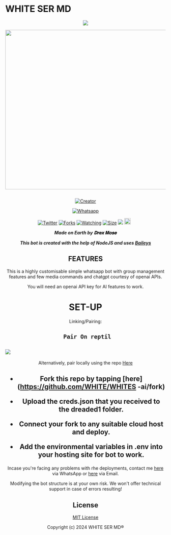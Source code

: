 # WHITE SER MD
<div align="center">
<a href="https://git.io/typing-svg"><img src="https://readme-typing-svg.demolab.com?font=Black+Ops+One&size=50&pause=1000&color=1BAFBAFF&center=true&width=910&height=100&lines=𝐃𝐑𝐄𝐗+𝐁𝐎𝐓;A+WHATSAPP+BOT;CREATED+BY+WHITE+SER'' alt="Typing SVG" /></a>
  </p>
  
<p align="center">
<img src="https://i.imgur.com/kpO2roA.jpeg.png" width="650" height="500"/>
</p>
<p align="center">
  <a href="#"><img src="http://readme-typing-svg.herokuapp.com?color=d1fa02&center=true&vCenter=true&multiline=false&lines=DREX-BOT+WHATSAPP+BOT" alt="">
</p>
<p align="center">
<a href="#"><img title="Creator" src="https://img.shields.io/badge/Creator-WHITE SER-red.svg?style=for-the-badge&logo=github"></a>
</p>
<p align="center">
<a href="'https://wa.me/918138898059yoh+ALIVE +nishow+venye+nitadeploy+drex-ai'"><img title="Whatsapp" src="'https://wa.me/918138898059yoh+ALIVE⸼ +nishow+venye+nitadeploy+drex-ai'?color=green&style=flat-square"></a>
  
<a href="https://wa.me/918138898059yoh+ALIVE⸼"><img title="Twitter" src="https://x.com/NSirm5?s=09?color=black&style=flat-square"></a>
<a href="https://github.com/WHITE SER MD/WHITE-ai/network/members"><img title="Forks" src="https://img.shields.io/github/fork/WHITE SER MD/WHITE-ai?color=yellow&style=flat-square"></a>
<a href="https://github.com/WHITE SER MD/WHITE-ai/watchers"><img title="Watching" src="https://img.shields.io/github/watchers/WHITE SER MD/WHITE-ai?label=Watchers&color=red&style=flat-square"></a>
<a href="https://github.com/WHITE SER MD/WHITE-ai/"><img title="Size" src="https://img.shields.io/github/repo-size/AlipBot/Api-Alpis?style=flat-square&color=darkred"></a>
<a href="https://hits.seeyoufarm.com"><img src="https://hits.seeyoufarm.com/api/count/incr/badge.svg?url=https://github.com/drexmose/drex-ai/%2Fhit-counter&count_bg=%2379C83D&title_bg=%23555555&icon=probot.svg&icon_color=%2304FF00&title=hits&edge_flat=false"/></a>
<a href="https://github.com/drexmose/drex-ai/graphs/commit-activity"><img height="20" src="https://img.shields.io/badge/Maintained-No-red.svg"></a>&nbsp;&nbsp;
</p>


***Made on Earth by 𝐃𝐫𝐞𝐱 𝐌𝐨𝐬𝐞***


***This bot is created with the help of NodeJS and uses [Baileys](https://github.com/WHITE/SER)***

## FEATURES
This is a highly customisable simple whatsapp bot with group management features and few media commands and chatgpt courtesy of openai APIs.

You will need an openai API key for AI features to work.

# SET-UP

Linking/Pairing:


## ` Pair On reptil`
<h2 align="left">  <a href="https://replit.com/@darkintent120/Pairing-white9"><img src="https://repl.it/badge/github/quiec/whatsasena" />
</a>
</h2>

Alternatively, pair locally using the repo [Here](https://github.com/Fortunatusmokaya/DREADED-PAIRING)

    
<h2 align="center">   



    
<h2 align="center">   

- Fork this repo by tapping  [here](https://github.com/WHITE/WHITES -ai/fork)


- Upload the creds.json that you received to the dreaded1 folder.

- Connect your fork to any suitable cloud host and deploy.

- Add the environmental variables in .env into your hosting site for bot to work.
</h2>
 
     

    
 



Incase you're facing any problems with rhe deployments, contact me  [here](https://wa.me/918138898059) via WhatsApp or [here](darkintent120@gmail.com) via Email.

Modifying the bot structure is at your own risk. We won't offer technical support in case of errors resulting!


## License

[MIT License](https://https://github.com/WHITESER/CWHITE-ai/blob/main/LICENSE)

Copyright (c) 2024 WHITE SER MD®

